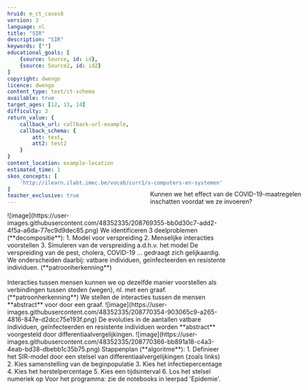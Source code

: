 ```yaml
---
hruid: m_ct_cases8
version: 3
language: nl
title: "SIR"
description: "SIR"
keywords: [""]
educational_goals: [
    {source: Source, id: id}, 
    {source: Source2, id: id2}
]
copyright: dwengo
licence: dwengo
content_type: text/ct-schema
available: true
target_ages: [12, 13, 14]
difficulty: 3
return_value: {
    callback_url: callback-url-example,
    callback_schema: {
        att: test,
        att2: test2
    }
}
content_location: example-location
estimated_time: 1
skos_concepts: [
    'http://ilearn.ilabt.imec.be/vocab/curr1/s-computers-en-systemen'
]
teacher_exclusive: true
---
```


<context>
![image](https://user-images.githubusercontent.com/48352335/208769355-bb0d30c7-add2-4f5a-a6da-77ec9d9dec85.png)
<div style="position:absolute;right:0px;width:40%;height:100px;margin-top:-100px;margin-right:20px">
Kunnen we het effect van de COVID-19-maatregelen inschatten voordat we ze invoeren?
</div>
</context>
<decomposition>
We identificeren 3 deelproblemen (**decompositie**):
1. Model voor verspreiding
2. Menselijke interacties voorstellen 
3. Simuleren van de verspreiding a.d.h.v. het model
</decomposition>
<patternRecognition>
De verspreiding van de pest, cholera, COVID-19 ... gedraagt zich gelijkaardig. We onderscheiden daarbij: vatbare individuen, geïnfecteerden en resistente individuen. (**patroonherkenning**)<br><br>
Interacties tussen mensen kunnen we op dezelfde manier voorstellen als verbindingen tussen steden (wegen), nl. met een graaf. (**patroonherkenning**)
</patternRecognition>
<abstraction>
We stellen de interacties tussen de mensen **abstract** voor door een graaf.
    ![image](https://user-images.githubusercontent.com/48352335/208770354-903065c9-a265-4816-847e-d2dcc75e193f.png)
De evoluties in de aantallen vatbare individuen, geïnfecteerden en resistente individuen worden **abstract** voorgesteld door differentiaalvergelijkingen.  
![image](https://user-images.githubusercontent.com/48352335/208770366-bb891a18-c4a3-4eab-bd38-dbebb1c35b75.png)
</abstraction>
<algorithms>
Stappenplan (**algoritme**):
1. Definieer het SIR-model door een stelsel van differentiaalvergelijkingen (zoals links)
2. Kies samenstelling van de beginpopulatie
3. Kies het infectiepercentage
4. Kies het herstelpercentage
5. Kies een tijdsinterval
6. Los het stelsel numeriek op
</algorithms>
<implementation>
Voor het programma: zie de notebooks in leerpad 'Epidemie'.
</implementation>

